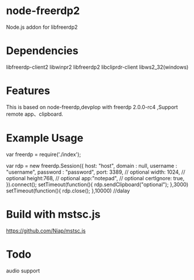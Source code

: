 # node-freerdp2
Node.js addon for libfreerdp2

# Dependencies
libfreerdp-client2
libwinpr2
libfreerdp2
libcliprdr-client
libws2_32(windows)

# Features
This is based on node-freerdp,devplop with freerdp 2.0.0-rc4 ,Support remote app、clipboard.

# Example Usage

var freerdp = require('./index');

var rdp = new freerdp.Session({
    host: "host",
    domain : null, 
    username : "username",
    password : "password",
    port: 3389, // optional
    width: 1024, // optional
    height:768, // optional
    app:"notepad", // optional
    certIgnore: true,
}).connect();
setTimeout(function(){
    rdp.sendClipboard("optional");
},3000)
setTimeout(function(){
    rdp.close();
},10000) //dalay

# Build with mstsc.js

https://github.com/Niap/mstsc.js

# Todo
audio support

